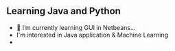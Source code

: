 ## Learning Java and Python 


- 🌱 I’m currently learning GUI in Netbeans...
-  I'm interested in Java application & Machine Learning
-  



